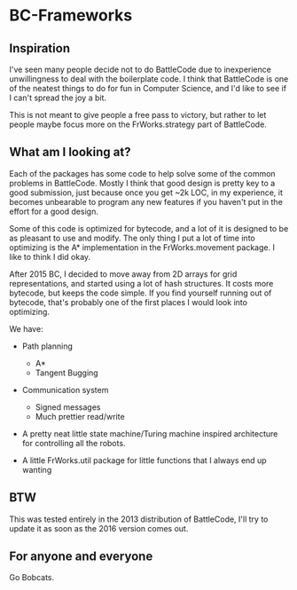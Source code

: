# BC-Frameworks

## Inspiration

I've seen many people decide not to do BattleCode due to inexperience unwillingness to deal with the boilerplate code. I think that BattleCode is one of the neatest things to do for fun in Computer Science, and I'd like to see if I can't spread the joy a bit.

This is not meant to give people a free pass to victory, but rather to let people maybe focus more on the FrWorks.strategy part of BattleCode.

## What am I looking at?

Each of the packages has some code to help solve some of the common problems in BattleCode. Mostly I think that good design is pretty key to a good submission, just because once you get ~2k LOC, in my experience, it becomes unbearable to program any new features if you haven't put in the effort for a good design. 

Some of this code is optimized for bytecode, and a lot of it is designed to be as pleasant to use and modify.
The only thing I put a lot of time into optimizing is the A* implementation in the FrWorks.movement package. I like to think I did okay.

After 2015 BC, I decided to move away from 2D arrays for grid representations, and started using a lot of hash structures. It costs more bytecode, but keeps the code simple. If you find yourself running out of bytecode, that's probably one of the first places I would look into optimizing. 

We have:

* Path planning
	* A*
	* Tangent Bugging

* Communication system
	* Signed messages
	* Much prettier read/write

* A pretty neat little state machine/Turing machine inspired architecture for controlling all the robots.

* A little FrWorks.util package for little functions that I always end up wanting

## BTW
This was tested entirely in the 2013 distribution of BattleCode, I'll try to update it as soon as the 2016 version comes out.

## For anyone and everyone

Go Bobcats.


